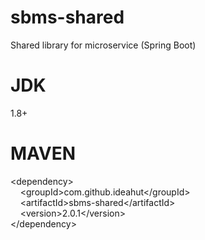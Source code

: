 # sbms-shared
Shared library for microservice (Spring Boot)

# JDK 
1.8+

# MAVEN
&lt;dependency&gt;<br/>
&nbsp;&nbsp;&nbsp;&nbsp;&lt;groupId&gt;com.github.ideahut&lt;/groupId&gt;<br/>
&nbsp;&nbsp;&nbsp;&nbsp;&lt;artifactId&gt;sbms-shared&lt;/artifactId&gt;<br/>
&nbsp;&nbsp;&nbsp;&nbsp;&lt;version&gt;2.0.1&lt;/version&gt;<br/>
&lt;/dependency&gt;<br/>

